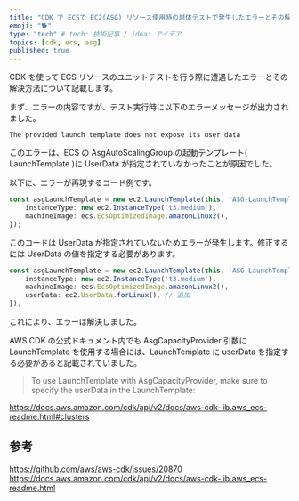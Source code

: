 ```yaml
---
title: "CDK で ECSで EC2(ASG) リソース使用時の単体テストで発生したエラーとその解決方法"
emoji: "🐕"
type: "tech" # tech: 技術記事 / idea: アイデア
topics: [cdk, ecs, asg]
published: true
---
```


CDK を使って ECS リソースのユニットテストを行う際に遭遇したエラーとその解決方法について記載します。

まず、エラーの内容ですが、テスト実行時に以下のエラーメッセージが出力されました。

```
The provided launch template does not expose its user data
```

このエラーは、ECS の AsgAutoScalingGroup の起動テンプレート( LaunchTemplate )に UserData が指定されていなかったことが原因でした。

以下に、エラーが再現するコード例です。

```typescript
const asgLaunchTemplate = new ec2.LaunchTemplate(this, 'ASG-LaunchTemplate', {
    instanceType: new ec2.InstanceType('t3.medium'),
    machineImage: ecs.EcsOptimizedImage.amazonLinux2(),
});
```

このコードは UserData が指定されていないためエラーが発生します。修正するには UserData の値を指定する必要があります。

```typescript
const asgLaunchTemplate = new ec2.LaunchTemplate(this, 'ASG-LaunchTemplate', {
    instanceType: new ec2.InstanceType('t3.medium'),
    machineImage: ecs.EcsOptimizedImage.amazonLinux2(),
    userData: ec2.UserData.forLinux(), // 追加
});
```

これにより、エラーは解決しました。

AWS CDK の公式ドキュメント内でも AsgCapacityProvider 引数に LaunchTemplate を使用する場合には、LaunchTemplate に userData を指定する必要があると記載されていました。

> To use LaunchTemplate with AsgCapacityProvider, make sure to specify the userData in the LaunchTemplate:

https://docs.aws.amazon.com/cdk/api/v2/docs/aws-cdk-lib.aws_ecs-readme.html#clusters



## 参考

https://github.com/aws/aws-cdk/issues/20870
https://docs.aws.amazon.com/cdk/api/v2/docs/aws-cdk-lib.aws_ecs-readme.html
